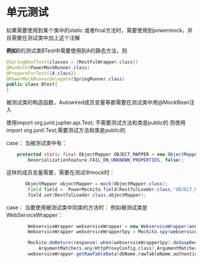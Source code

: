# 单元测试

如果需要使用到某个类中的static 或者final方法时，需要使用到powermock，并且需要在测试类中加上这个注解

**例如**B的测试类BTest中需要使用到A的静态方法，则

```java
@SpringBootTest(classes = {RestFulWrapper.class})
@RunWith(PowerMockRunner.class)
@PrepareForTest({A.class})
@PowerMockRunnerDelegate(SpringRunner.class)
public class Btest{
}
```

被测试类的构造函数，Autowired成员变量等都需要在测试类中用@MockBean注入

使用import org.junit.jupiter.api.Test; 不需要测试方法和类是public的
而使用import org.junit.Test;需要测试方法和类是public的

case：
当被测试类中有：

```java
    protected static final ObjectMapper OBJECT_MAPPER = new ObjectMapper().configure(
        DeserializationFeature.FAIL_ON_UNKNOWN_PROPERTIES, false);
```

这样的成员变量需要，需要在测试中mock时：

```java
       ObjectMapper objectMapper = mock(ObjectMapper.class);
        Field field =  PowerMockito.field(RestfulLoader.class,"OBJECT_MAPPER");
        field.set(RestfulLoader.class,objectMapper);
```

case：
当要使用被测试类中同类的方法时：
例如被测试类是 WebServiceWrapper：

``` java
        WebserviceWrapper webserviceWrapper = new WebserviceWrapper(wsClientCache,wsdlParser,webServiceTransformer,connectionContextCache);
        WebserviceWrapper webserviceWrapperSpy = Mockito.spy(webserviceWrapper);

        Mockito.doReturn(response).when(webserviceWrapperSpy).doSoapRequest(ArgumentMatchers.any(SoapRequest.class),
            ArgumentMatchers.any(HttpProxyConfig.class),ArgumentMatchers.any(Interceptor.class));
        webserviceWrapper.getRawTableData(dbName,rawTableName,authenticator,httpAdapterConfig,authInfo);
```
